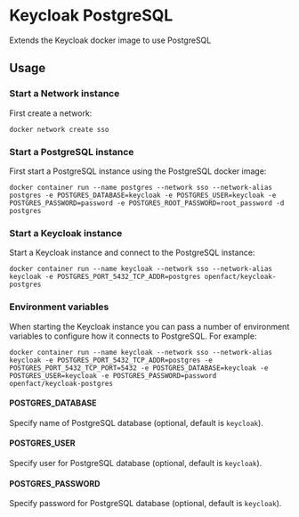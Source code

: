# Keycloak PostgreSQL

Extends the Keycloak docker image to use PostgreSQL

## Usage

### Start a Network instance

First create a network:

    docker network create sso

### Start a PostgreSQL instance

First start a PostgreSQL instance using the PostgreSQL docker image:

    docker container run --name postgres --network sso --network-alias postgres -e POSTGRES_DATABASE=keycloak -e POSTGRES_USER=keycloak -e POSTGRES_PASSWORD=password -e POSTGRES_ROOT_PASSWORD=root_password -d postgres

### Start a Keycloak instance

Start a Keycloak instance and connect to the PostgreSQL instance:

    docker container run --name keycloak --network sso --network-alias keycloak -e POSTGRES_PORT_5432_TCP_ADDR=postgres openfact/keycloak-postgres

### Environment variables

When starting the Keycloak instance you can pass a number of environment variables to configure how it connects to PostgreSQL. For example:

    docker container run --name keycloak --network sso --network-alias keycloak -e POSTGRES_PORT_5432_TCP_ADDR=postgres -e POSTGRES_PORT_5432_TCP_PORT=5432 -e POSTGRES_DATABASE=keycloak -e POSTGRES_USER=keycloak -e POSTGRES_PASSWORD=password openfact/keycloak-postgres

#### POSTGRES_DATABASE

Specify name of PostgreSQL database (optional, default is `keycloak`).

#### POSTGRES_USER

Specify user for PostgreSQL database (optional, default is `keycloak`).

#### POSTGRES_PASSWORD

Specify password for PostgreSQL database (optional, default is `keycloak`).
